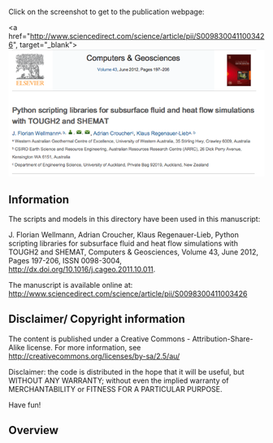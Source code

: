 Click on the screenshot to get to the publication webpage:

<a href="http://www.sciencedirect.com/science/article/pii/S0098300411003426", target="_blank">![Screenshot C&G 2012](../doc/images/CAGEO_2012.png?raw=true)</a>

Information
----

The scripts and models in this directory have been used in this manuscript:

J. Florian Wellmann, Adrian Croucher, Klaus Regenauer-Lieb, Python scripting libraries for subsurface fluid and heat flow simulations with TOUGH2 and SHEMAT, Computers & Geosciences, Volume 43, June 2012, Pages 197-206, ISSN 0098-3004, http://dx.doi.org/10.1016/j.cageo.2011.10.011.

The manuscript is available online at:
http://www.sciencedirect.com/science/article/pii/S0098300411003426

Disclaimer/ Copyright information
----
The content is published under a Creative Commons - Attribution-Share-Alike license. For more information, see http://creativecommons.org/licenses/by-sa/2.5/au/

Disclaimer: the code is distributed in the hope that it will be useful, but WITHOUT ANY WARRANTY; without even the implied warranty of MERCHANTABILITY or FITNESS FOR A PARTICULAR PURPOSE.

Have fun!

Overview
----

